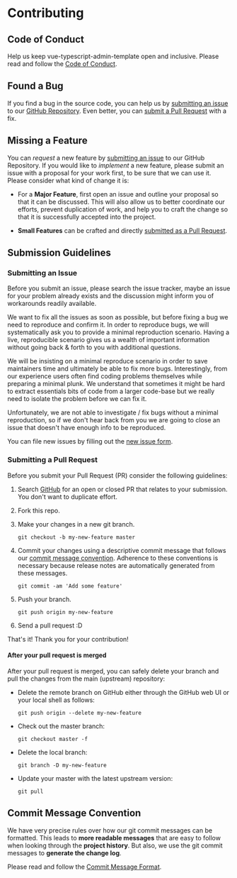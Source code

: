 # Contributing

## Code of Conduct

Help us keep vue-typescript-admin-template open and inclusive. Please read and follow the [Code of Conduct](https://github.com/Armour/vue-typescript-admin-template/blob/master/.github/CODE_OF_CONDUCT.md).

## Found a Bug

If you find a bug in the source code, you can help us by [submitting an issue](#submitting-an-issue) to our [GitHub Repository](https://github.com/Armour/vue-typescript-admin-template). Even better, you can [submit a Pull Request](#submitting-a-pull-request) with a fix.

## Missing a Feature

You can *request* a new feature by [submitting an issue](#submitting-an-issue) to our GitHub Repository. If you would like to *implement* a new feature, please submit an issue with a proposal for your work first, to be sure that we can use it. Please consider what kind of change it is:

* For a **Major Feature**, first open an issue and outline your proposal so that it can be discussed. This will also allow us to better coordinate our efforts, prevent duplication of work, and help you to craft the change so that it is successfully accepted into the project.

* **Small Features** can be crafted and directly [submitted as a Pull Request](#submitting-a-pull-request).

## Submission Guidelines

### Submitting an Issue

Before you submit an issue, please search the issue tracker, maybe an issue for your problem already exists and the discussion might inform you of workarounds readily available.

We want to fix all the issues as soon as possible, but before fixing a bug we need to reproduce and confirm it. In order to reproduce bugs, we will systematically ask you to provide a minimal reproduction scenario. Having a live, reproducible scenario gives us a wealth of important information without going back & forth to you with additional questions.

We will be insisting on a minimal reproduce scenario in order to save maintainers time and ultimately be able to fix more bugs. Interestingly, from our experience users often find coding problems themselves while preparing a minimal plunk. We understand that sometimes it might be hard to extract essentials bits of code from a larger code-base but we really need to isolate the problem before we can fix it.

Unfortunately, we are not able to investigate / fix bugs without a minimal reproduction, so if we don't hear back from you we are going to close an issue that doesn't have enough info to be reproduced.

You can file new issues by filling out the [new issue form](https://github.com/Armour/vue-typescript-admin-template/issues/new).

### Submitting a Pull Request

Before you submit your Pull Request (PR) consider the following guidelines:

1. Search [GitHub](https://github.com/Armour/vue-typescript-admin-template/pulls) for an open or closed PR that relates to your submission. You don't want to duplicate effort.

1. Fork this repo.

1. Make your changes in a new git branch.

    ```shell
    git checkout -b my-new-feature master
    ```

1. Commit your changes using a descriptive commit message that follows our [commit message convention](#commit-message-convention). Adherence to these conventions is necessary because release notes are automatically generated from these messages.

    ```shell
    git commit -am 'Add some feature'
    ```

1. Push your branch.

    ```shell
    git push origin my-new-feature
    ```

1. Send a pull request :D

That's it! Thank you for your contribution!

#### After your pull request is merged

After your pull request is merged, you can safely delete your branch and pull the changes
from the main (upstream) repository:

* Delete the remote branch on GitHub either through the GitHub web UI or your local shell as follows:

    ```shell
    git push origin --delete my-new-feature
    ```

* Check out the master branch:

    ```shell
    git checkout master -f
    ```

* Delete the local branch:

    ```shell
    git branch -D my-new-feature
    ```

* Update your master with the latest upstream version:

    ```shell
    git pull
    ```

## Commit Message Convention

We have very precise rules over how our git commit messages can be formatted.  This leads to **more readable messages** that are easy to follow when looking through the **project history**.  But also, we use the git commit messages to **generate the change log**.

Please read and follow the [Commit Message Format](https://github.com/Armour/vue-typescript-admin-template/blob/master/.github/COMMIT_CONVENTION.md).
